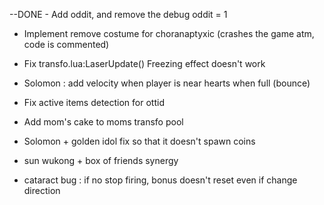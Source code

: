 --DONE - Add oddit, and remove the debug oddit = 1

 - Implement remove costume for choranaptyxic (crashes the game atm, code is commented)
 
 - Fix transfo.lua:LaserUpdate() Freezing effect doesn't work
 
 - Solomon : add velocity when player is near hearts when full (bounce)
 
 - Fix active items detection for ottid
 
 - Add mom's cake to moms transfo pool
 
 - Solomon + golden idol fix so that it doesn't spawn coins
 
 - sun wukong + box of friends synergy
 
 - cataract bug : if no stop firing, bonus doesn't reset even if change direction
